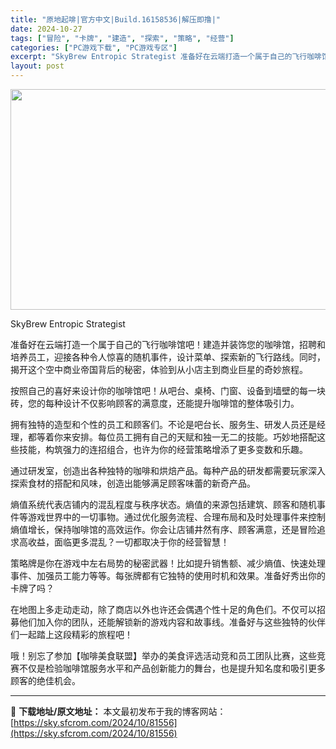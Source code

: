 ```yaml
---
title: "原地起啡|官方中文|Build.16158536|解压即撸|"
date: 2024-10-27
tags: ["冒险", "卡牌", "建造", "探索", "策略", "经营"]
categories: ["PC游戏下载", "PC游戏专区"]
excerpt: "SkyBrew Entropic Strategist 准备好在云端打造一个属于自己的飞行咖啡馆吧！建造并装饰您的咖啡馆，招聘和培养员工，迎接各种令人惊喜的随机事件，设计菜单、探索新的飞行路线。同时，揭开这个空中商业帝国背后的秘密，体验到从小店主到商业巨星的奇妙旅程。 按照自己的喜好来设计你的咖啡馆&hellip;"
layout: post
---
```


<img class="aligncenter size-full wp-image-81566" src="https://sky.sfcrom.com/wp-content/uploads/2024/10/2024102616181445.webp" alt="" width="616" height="353" />

SkyBrew Entropic Strategist

准备好在云端打造一个属于自己的飞行咖啡馆吧！建造并装饰您的咖啡馆，招聘和培养员工，迎接各种令人惊喜的随机事件，设计菜单、探索新的飞行路线。同时，揭开这个空中商业帝国背后的秘密，体验到从小店主到商业巨星的奇妙旅程。

按照自己的喜好来设计你的咖啡馆吧！从吧台、桌椅、门窗、设备到墙壁的每一块砖，您的每种设计不仅影响顾客的满意度，还能提升咖啡馆的整体吸引力。

拥有独特的造型和个性的员工和顾客们。不论是吧台长、服务生、研发人员还是经理，都等着你来安排。每位员工拥有自己的天赋和独一无二的技能。巧妙地搭配这些技能，构筑强力的连招组合，也许为你的经营策略增添了更多变数和乐趣。

通过研发室，创造出各种独特的咖啡和烘焙产品。每种产品的研发都需要玩家深入探索食材的搭配和风味，创造出能够满足顾客味蕾的新奇产品。

熵值系统代表店铺内的混乱程度与秩序状态。熵值的来源包括建筑、顾客和随机事件等游戏世界中的一切事物。通过优化服务流程、合理布局和及时处理事件来控制熵值增长，保持咖啡馆的高效运作。你会让店铺井然有序、顾客满意，还是冒险追求高收益，面临更多混乱？一切都取决于你的经营智慧！

策略牌是你在游戏中左右局势的秘密武器！比如提升销售额、减少熵值、快速处理事件、加强员工能力等等。每张牌都有它独特的使用时机和效果。准备好秀出你的卡牌了吗？

在地图上多走动走动，除了商店以外也许还会偶遇个性十足的角色们。不仅可以招募他们加入你的团队，还能解锁新的游戏内容和故事线。准备好与这些独特的伙伴们一起踏上这段精彩的旅程吧！

哦！别忘了参加【咖啡美食联盟】举办的美食评选活动竞和员工团队比赛，这些竞赛不仅是检验咖啡馆服务水平和产品创新能力的舞台，也是提升知名度和吸引更多顾客的绝佳机会。

---
📖 **下载地址/原文地址：** 本文最初发布于我的博客网站：[https://sky.sfcrom.com/2024/10/81556](https://sky.sfcrom.com/2024/10/81556)
